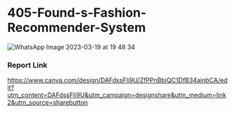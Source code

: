 # 405-Found-s-Fashion-Recommender-System

![WhatsApp Image 2023-03-19 at 19 48 34](https://user-images.githubusercontent.com/81529634/226195209-4f6d35d1-103a-4ec2-bb0e-cd04ba060d65.jpg)

### Report Link
https://www.canva.com/design/DAFdssFIi9U/ZfPPnBbiQC1DfB34ajnbCA/edit?utm_content=DAFdssFIi9U&utm_campaign=designshare&utm_medium=link2&utm_source=sharebutton 
